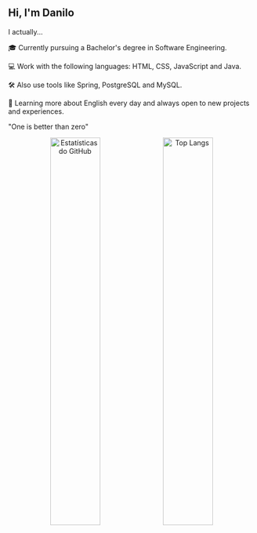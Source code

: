 ## Hi, I'm Danilo

I actually...

🎓 Currently pursuing a Bachelor's degree in Software Engineering.

💻 Work with the following languages: HTML, CSS, JavaScript and Java.

🛠️ Also use tools like Spring, PostgreSQL and MySQL.

📖 Learning more about English every day and always open to new projects and experiences.

"One is better than zero"

<div justify-content: space-between; align="center"">
  <img src="https://github-readme-stats.vercel.app/api?username=danilosnt&show_icons=true&theme=default" alt="Estatísticas do GitHub" width="45%" />
  <img src="https://github-readme-stats.vercel.app/api/top-langs/?username=danilosnt&layout=compact&theme=default" alt="Top Langs" width="45%" />
</div>

